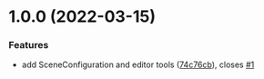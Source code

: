 # 1.0.0 (2022-03-15)


### Features

* add SceneConfiguration and editor tools ([74c76cb](https://github.com/BeardedPlatypus/unity-multiple-scene-manager/commit/74c76cb86754a9f596a684de192afc392824c834)), closes [#1](https://github.com/BeardedPlatypus/unity-multiple-scene-manager/issues/1)

